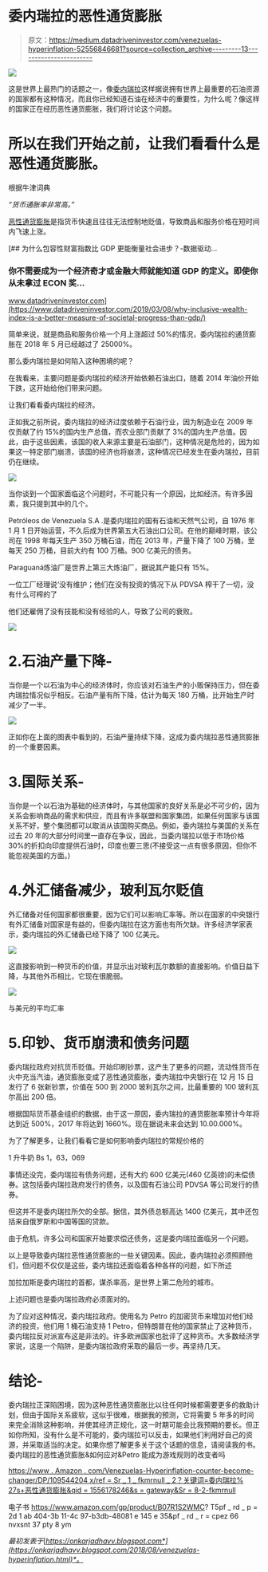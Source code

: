 # 委内瑞拉的恶性通货膨胀

> 原文：<https://medium.datadriveninvestor.com/venezuelas-hyperinflation-52556846681?source=collection_archive---------13----------------------->

[![](img/779499e4dcfdf6c6461b3a64d18c1584.png)](http://www.track.datadriveninvestor.com/1B9E)

这是世界上最热门的话题之一，像[委内瑞拉](https://onkarjadhavv.blogspot.com/2018/08/venezuelas-hyperinflation.html)这样据说拥有世界上最重要的石油资源的国家都有这种情况，而且你已经知道石油在经济中的重要性，为什么呢？像这样的国家正在经历恶性通货膨胀，我们将讨论这个问题。

# 所以在我们开始之前，让我们看看什么是恶性通货膨胀。

根据牛津词典

*“货币通胀率非常高。”*

[恶性通货膨胀](https://onkarjadhavv.blogspot.com/2018/08/venezuelas-hyperinflation.html)是指货币快速且往往无法控制地贬值，导致商品和服务价格在短时间内飞速上涨。

[](https://www.datadriveninvestor.com/2019/03/08/why-inclusive-wealth-index-is-a-better-measure-of-societal-progress-than-gdp/) [## 为什么包容性财富指数比 GDP 更能衡量社会进步？-数据驱动…

### 你不需要成为一个经济奇才或金融大师就能知道 GDP 的定义。即使你从未拿过 ECON 奖…

www.datadriveninvestor.com](https://www.datadriveninvestor.com/2019/03/08/why-inclusive-wealth-index-is-a-better-measure-of-societal-progress-than-gdp/) 

简单来说，就是商品和服务价格一个月上涨超过 50%的情况，委内瑞拉的通货膨胀在 2018 年 5 月已经越过了 25000%。

那么委内瑞拉是如何陷入这种困境的呢？

在我看来，主要问题是委内瑞拉的经济开始依赖石油出口，随着 2014 年油价开始下跌，这开始给他们带来问题。

让我们看看委内瑞拉的经济。

正如我之前所说，委内瑞拉的经济过度依赖于石油行业，因为制造业在 2009 年仅贡献了约 15%的国内生产总值，而农业部门贡献了 3%的国内生产总值。因此，由于这些因素，该国的收入来源主要是石油部门，这种情况是危险的，因为如果这一特定部门崩溃，该国的经济也将崩溃，这种情况已经发生在委内瑞拉，目前仍在继续。

![](img/7db0545d9d7d52b9b98a5199de2c2d06.png)

当你谈到一个国家面临这个问题时，不可能只有一个原因，比如经济。有许多因素，我只提到其中的几个。

Petróleos de Venezuela S.A .是委内瑞拉的国有石油和天然气公司，自 1976 年 1 月 1 日开始运营，不久后成为世界第五大石油出口公司。在他的巅峰时期，该公司在 1998 年每天生产 350 万桶石油，而在 2013 年，产量下降了 100 万桶，至每天 250 万桶，目前大约有 100 万桶。900 亿美元的债务。

Paraguaná炼油厂是世界上第三大炼油厂，据说其产能只有 15%。

一位工厂经理说‘没有维护；他们在没有投资的情况下从 PDVSA 榨干了一切，没有什么可榨的了

他们还雇佣了没有技能和没有经验的人，导致了公司的衰败。

![](img/898aa2b899ddf5f9a0ddedde3ec1039c.png)

# 2.石油产量下降-

当你是一个以石油为中心的经济体时，你应该对石油生产的小贩保持压力，但在委内瑞拉情况似乎相反。石油产量有所下降，估计为每天 180 万桶，比开始生产时减少了一半。

![](img/d5277664cb05f5783932360458f4a28b.png)

正如你在上面的图表中看到的，石油产量持续下降，这成为委内瑞拉恶性通货膨胀的一个重要因素。

# 3.国际关系-

当你是一个以石油为基础的经济体时，与其他国家的良好关系是必不可少的，因为关系会影响商品的需求和供应，而且有许多联盟和国家集团，如果任何国家与该国关系不好，整个集团都可以取消从该国购买商品。例如，委内瑞拉与美国的关系在过去 20 年的大部分时间里一直存在争议，因此，当委内瑞拉以低于市场价格 30%的折扣向印度提供石油时，印度也要三思(不接受这一点有很多原因，但你不能忽视美国的方面。)

# 4.外汇储备减少，玻利瓦尔贬值

外汇储备对任何国家都很重要，因为它们可以影响汇率等。所以在国家的中央银行有外汇储备对国家是有益的，但委内瑞拉在这方面也有所欠缺。许多经济学家表示，委内瑞拉的外汇储备已经下降了 100 亿美元。

![](img/ebf4f1bd64491373ab14f8b6e83c3a24.png)

这直接影响到一种货币的价值，并显示出对玻利瓦尔数额的直接影响。价值日益下降，与其他外币相比，它现在很脆弱。

![](img/5b521a3b3d79ff7e82ea7c91db06518a.png)

与美元的平均汇率

# 5.印钞、货币崩溃和债务问题

委内瑞拉政府对抗货币贬值。开始印刷钞票，这产生了更多的问题，流动性货币在火中充当汽油，通货膨胀变成了恶性通货膨胀，委内瑞拉中央银行在 12 月 15 日发行了 6 张新钞票，价值在 500 到 2000 玻利瓦尔之间，比最重要的 100 玻利瓦尔高出 200 倍。

根据国际货币基金组织的数据，由于这一原因，委内瑞拉的通货膨胀率预计今年将达到近 500%，2017 年将达到 1660%。现在据说未来会达到 10.00.000%。

为了了解更多，让我们看看它是如何影响委内瑞拉的常规价格的

1 升牛奶 Bs 1，63，069

事情还没完，委内瑞拉有债务问题，还有大约 600 亿美元(460 亿英镑)的未偿债券。这包括委内瑞拉政府发行的债务，以及国有石油公司 PDVSA 等公司发行的债券。

但这并不是委内瑞拉所欠的全部。据信，其外债总额高达 1400 亿美元，其中还包括来自俄罗斯和中国等国的贷款。

由于危机，许多公司和国家开始要求偿还债务，这是委内瑞拉面临另一个问题。

以上是导致委内瑞拉恶性通货膨胀的一些关键因素。因此，委内瑞拉必须照顾他们，但问题不仅仅是这些，委内瑞拉还面临着各种各样的问题，如下所述

加拉加斯是委内瑞拉的首都，谋杀率高，是世界上第二危险的城市。

上述问题也是委内瑞拉政府必须面对的。

为了应对这种情况，委内瑞拉政府。使用名为 Petro 的加密货币来增加对他们经济的投资，他们用 1 桶石油支持 1 Petro，但特朗普在他的国家禁止了这种货币，委内瑞拉反对派宣布这是非法的。许多欧洲国家也批评了这种货币。大多数经济学家说，这是一个陷阱，是委内瑞拉政府采取的最后一步。再坚持几天。

# 结论-

委内瑞拉正深陷困境，因为这种恶性通货膨胀比以往任何时候都需要更多的救助计划，但由于国际关系疲软，这似乎很难，根据我的预测，它将需要 5 年多的时间来完全消除这种影响，并使其经济正规化，这一时期可能会比我预期的要长。但正如你所知，没有什么是不可能的，委内瑞拉可以反击，如果他们利用好自己的资源，并采取适当的决定。如果你想了解更多关于这个话题的信息，请阅读我的书。
委内瑞拉的恶性通货膨胀&如何应对&Petro 能成为游戏规则的改变者吗

[https://www . Amazon . com/Venezuelas-Hyperinflation-counter-become-changer/DP/109544204 x/ref = Sr _ 1 _ fkmrnull _ 2？关键词=委内瑞拉% 27s+恶性通货膨胀&qid = 1556178246&s = gateway&Sr = 8-2-fkmrnull](https://www.amazon.com/Venezuelas-Hyperinflation-counter-become-changer/dp/109544204X/ref=sr_1_fkmrnull_2?keywords=Venezuela%27s+hyperinflation&qid=1556178246&s=gateway&sr=8-2-fkmrnull)

电子书 https://www.amazon.com/gp/product/B07R1S2WMC?
T5pf _ rd _ p = 2d 1 ab 404-3b 11-4c 97-b3db-48081 e 145 e 35&pf _ rd _ r = cpez 66 nvxsnt 37 pty 8 ym

*最初发表于*[*https://onkarjadhavv.blogspot.com*](https://onkarjadhavv.blogspot.com/2018/08/venezuelas-hyperinflation.html)*。*